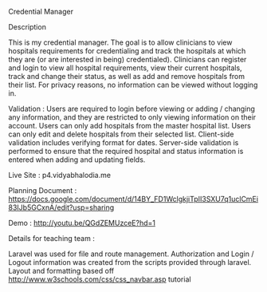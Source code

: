 Credential Manager

Description

This is my credential manager. The goal is to allow clinicians to view hospitals requirements for credentialing and track the hospitals at which they are (or are interested in being) credentialed). Clinicians can register and login to view all hospital requirements,  view their current hospitals, track and change their status, as well as add and remove hospitals from their list. For privacy reasons, no information can be viewed without logging in. 

Validation : 
Users are required to login before viewing or adding / changing any information, and they are restricted to only viewing information on their account. 
Users can only add hospitals from the master hospital list. 
Users can only edit and delete hospitals from their selected list.
Client-side validation includes verifying format for dates.
Server-side validation is performed to ensure that the required hospital and status information is entered when adding and updating fields. 

Live Site : p4.vidyabhalodia.me

Planning Document : https://docs.google.com/document/d/14BY_FD1WclgkjiTpII3SXU7q1uclCmEi83IJb5GCxnA/edit?usp=sharing

Demo : http://youtu.be/QGdZEMUzceE?hd=1

Details for teaching team :

Laravel was used for file and route management.
Authorization and Login / Logout information was created from the scripts provided through laravel.
Layout and formatting based off http://www.w3schools.com/css/css_navbar.asp tutorial
